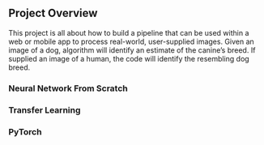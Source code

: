## Project Overview

This project is all about how to build a pipeline that can be used within a web or mobile app to process real-world, user-supplied images.  Given an image of a dog, algorithm will identify an estimate of the canine’s breed.  If supplied an image of a human, the code will identify the resembling dog breed.

### Neural Network From Scratch
### Transfer Learning
### PyTorch


